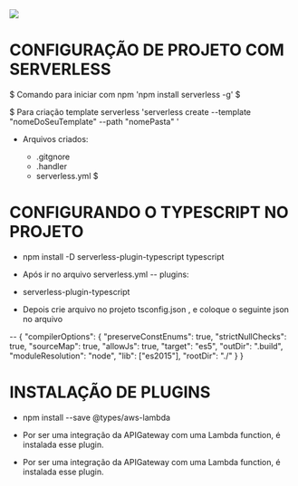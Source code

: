 <img src="https://img.icons8.com/color/50/000000/amazon-web-services.png"/>

# CONFIGURAÇÃO DE PROJETO COM SERVERLESS

$ Comando para iniciar com npm 'npm install serverless -g' $

$ Para criação template serverless 'serverless  create --template "nomeDoSeuTemplate" --path "nomePasta" '
  - Arquivos criados:

    - .gitgnore
    - .handler
    - serverless.yml
$

# CONFIGURANDO O TYPESCRIPT NO PROJETO

 - npm install -D serverless-plugin-typescript typescript

 - Após ir no arquivo serverless.yml
 --  plugins:
  - serverless-plugin-typescript

 - Depois crie arquivo no projeto tsconfig.json , e coloque o seguinte json no arquivo

 -- {
  "compilerOptions": {
    "preserveConstEnums": true,
    "strictNullChecks": true,
    "sourceMap": true,
    "allowJs": true,
    "target": "es5",
    "outDir": ".build",
    "moduleResolution": "node",
    "lib": ["es2015"],
    "rootDir": "./"
  }
}

# INSTALAÇÃO DE PLUGINS 

- npm install --save @types/aws-lambda

- Por ser uma integração da APIGateway com uma Lambda function, é instalada esse plugin.

- Por ser uma integração da APIGateway com uma Lambda function, é instalada esse plugin.
